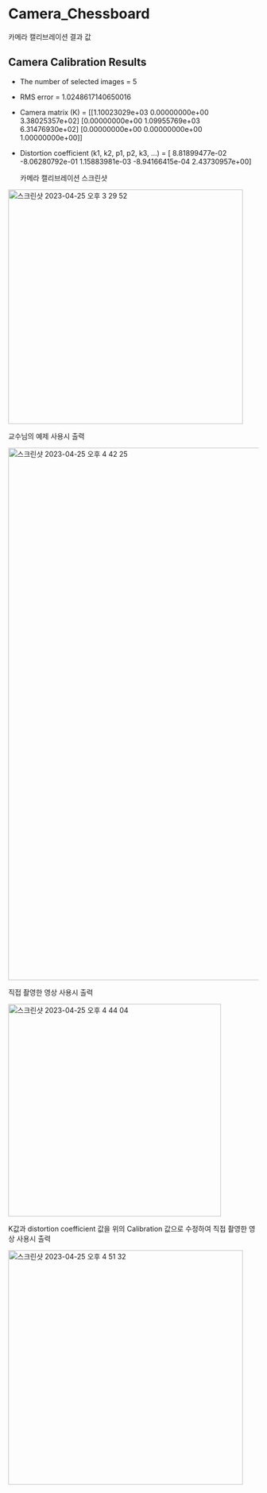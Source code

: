 # Camera_Chessboard


카메라 캘리브레이션 결과 값


## Camera Calibration Results
* The number of selected images = 5
* RMS error = 1.0248617140650016
* Camera matrix (K) = 
[[1.10023029e+03 0.00000000e+00 3.38025357e+02]
 [0.00000000e+00 1.09955769e+03 6.31476930e+02]
 [0.00000000e+00 0.00000000e+00 1.00000000e+00]]
* Distortion coefficient (k1, k2, p1, p2, k3, ...) = [ 8.81899477e-02 -8.06280792e-01  1.15883981e-03 -8.94166415e-04
  2.43730957e+00]
  
  
  카메라 캘리브레이션 스크린샷 
<img width="472" alt="스크린샷 2023-04-25 오후 3 29 52" src="https://user-images.githubusercontent.com/61642764/234193210-85431c74-4ed3-417a-8eb3-b90b92a655f1.png">


교수님의 예제 사용시 출력


<img width="1072" alt="스크린샷 2023-04-25 오후 4 42 25" src="https://user-images.githubusercontent.com/61642764/234208979-17a852b5-1d09-40ac-a232-1fd07eb0c22b.png">



직접 촬영한 영상 사용시 출력


<img width="428" alt="스크린샷 2023-04-25 오후 4 44 04" src="https://user-images.githubusercontent.com/61642764/234208947-627c9a18-91f4-4ce6-ba50-3f8d92923603.png">

K값과 distortion coefficient 값을 위의 Calibration 값으로 수정하여 직접 촬영한 영상 사용시 출력


<img width="472" alt="스크린샷 2023-04-25 오후 4 51 32" src="https://user-images.githubusercontent.com/61642764/234211146-3aaeb9eb-7661-4e8f-89e4-01a66d30881c.png">

